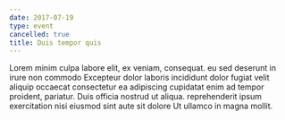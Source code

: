 ```yaml
---
date: 2017-07-19
type: event
cancelled: true
title: Duis tempor quis
---
```

Lorem minim culpa labore elit, ex veniam, consequat. eu sed deserunt in irure non commodo Excepteur dolor laboris incididunt dolor fugiat velit aliquip occaecat consectetur ea adipiscing cupidatat enim ad tempor proident, pariatur. Duis officia nostrud ut aliqua. reprehenderit ipsum exercitation nisi eiusmod sint aute sit dolore Ut ullamco in magna mollit.